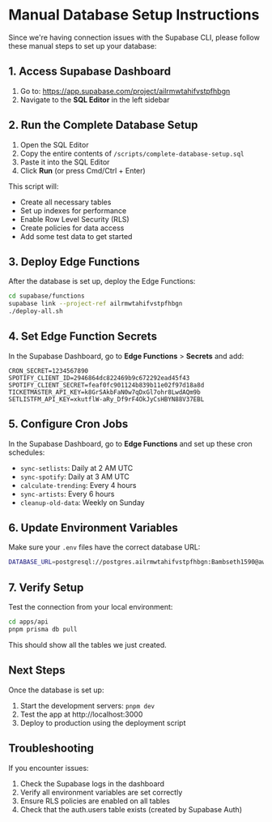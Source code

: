 # Manual Database Setup Instructions

Since we're having connection issues with the Supabase CLI, please follow these manual steps to set up your database:

## 1. Access Supabase Dashboard

1. Go to: https://app.supabase.com/project/ailrmwtahifvstpfhbgn
2. Navigate to the **SQL Editor** in the left sidebar

## 2. Run the Complete Database Setup

1. Open the SQL Editor
2. Copy the entire contents of `/scripts/complete-database-setup.sql`
3. Paste it into the SQL Editor
4. Click **Run** (or press Cmd/Ctrl + Enter)

This script will:
- Create all necessary tables
- Set up indexes for performance
- Enable Row Level Security (RLS)
- Create policies for data access
- Add some test data to get started

## 3. Deploy Edge Functions

After the database is set up, deploy the Edge Functions:

```bash
cd supabase/functions
supabase link --project-ref ailrmwtahifvstpfhbgn
./deploy-all.sh
```

## 4. Set Edge Function Secrets

In the Supabase Dashboard, go to **Edge Functions** > **Secrets** and add:

```
CRON_SECRET=1234567890
SPOTIFY_CLIENT_ID=2946864dc822469b9c672292ead45f43
SPOTIFY_CLIENT_SECRET=feaf0fc901124b839b11e02f97d18a8d
TICKETMASTER_API_KEY=k8GrSAkbFaN0w7qDxGl7ohr8LwdAQm9b
SETLISTFM_API_KEY=xkutflW-aRy_Df9rF4OkJyCsHBYN88V37EBL
```

## 5. Configure Cron Jobs

In the Supabase Dashboard, go to **Edge Functions** and set up these cron schedules:

- `sync-setlists`: Daily at 2 AM UTC
- `sync-spotify`: Daily at 3 AM UTC
- `calculate-trending`: Every 4 hours
- `sync-artists`: Every 6 hours
- `cleanup-old-data`: Weekly on Sunday

## 6. Update Environment Variables

Make sure your `.env` files have the correct database URL:

```bash
DATABASE_URL=postgresql://postgres.ailrmwtahifvstpfhbgn:Bambseth1590@aws-0-us-west-1.pooler.supabase.com:5432/postgres
```

## 7. Verify Setup

Test the connection from your local environment:

```bash
cd apps/api
pnpm prisma db pull
```

This should show all the tables we just created.

## Next Steps

Once the database is set up:
1. Start the development servers: `pnpm dev`
2. Test the app at http://localhost:3000
3. Deploy to production using the deployment script

## Troubleshooting

If you encounter issues:
1. Check the Supabase logs in the dashboard
2. Verify all environment variables are set correctly
3. Ensure RLS policies are enabled on all tables
4. Check that the auth.users table exists (created by Supabase Auth)